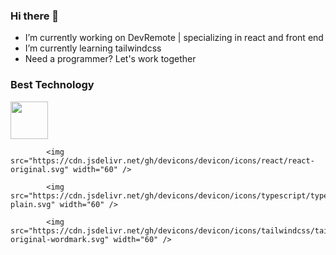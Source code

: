 ### Hi there 👋



- I’m currently working on DevRemote | specializing in react and front end
- I’m currently learning tailwindcss
- Need a programmer?
Let's work together

### Best Technology
<div>
            <img src="https://cdn.jsdelivr.net/gh/devicons/devicon/icons/javascript/javascript-plain.svg" width="60" />
  
            <img src="https://cdn.jsdelivr.net/gh/devicons/devicon/icons/react/react-original.svg" width="60" />
  
            <img src="https://cdn.jsdelivr.net/gh/devicons/devicon/icons/typescript/typescript-plain.svg" width="60" />
  
            <img src="https://cdn.jsdelivr.net/gh/devicons/devicon/icons/tailwindcss/tailwindcss-original-wordmark.svg" width="60" />
          
          
          
          
</div>
